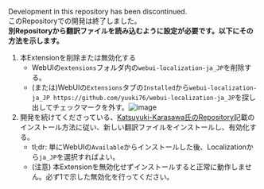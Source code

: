 Development in this repository has been discontinued.  
このRepositoryでの開発は終了しました。  
**別Repositoryから翻訳ファイルを読み込むように設定が必要です。以下にその方法を示します。**  
1. 本Extensionを削除または無効化する
   - WebUIの`extensions`フォルダ内の`webui-localization-ja_JP`を削除する。
   - (または)WebUIの`Extensions`タブの`Installed`から`webui-localization-ja_JP https://github.com/yuuki76/webui-localization-ja_JP`を探し出してチェックマークを外す。![image](https://user-images.githubusercontent.com/49682577/203920286-3dd570ec-b809-44e8-8a4c-efecbdd3245b.png)
2. 開発を続けてくださっている、[Katsuyuki-Karasawa氏のRepository](https://github.com/Katsuyuki-Karasawa/stable-diffusion-webui-localization-ja_JP)記載のインストール方法に従い、新しい翻訳ファイルをインストールし、有効化する。
   - tl;dr: 単にWebUIの`Available`からインストールした後、Localizationから`ja_JP`を選択すればよい。
   - (注意) 本Extensionを無効化せずインストールすると正常に動作しません。必ず1で示した無効化を行ってください。
